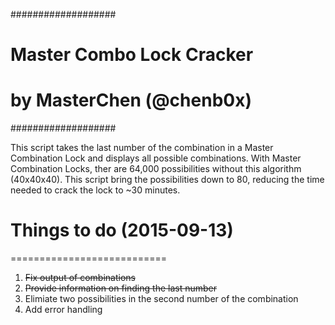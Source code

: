 ###################
# Master Combo Lock Cracker
# by MasterChen (@chenb0x)
###################

This script takes the last number of the combination in a Master Combination Lock and displays all possible combinations.
With Master Combination Locks, ther are 64,000 possibilities without this algorithm (40x40x40). This script bring the 
possibilities down to 80, reducing the time needed to crack the lock to ~30 minutes.

# Things to do (2015-09-13)
===========================
1. ~~Fix output of combinations~~
2. ~~Provide information on finding the last number~~
3. Elimiate two possibilities in the second number of the combination
4. Add error handling

